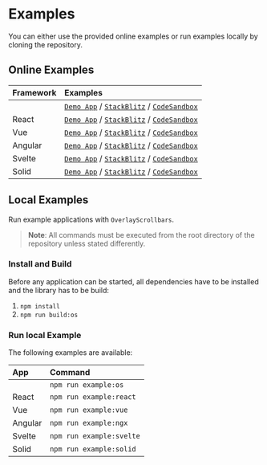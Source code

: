 # Examples

You can either use the provided online examples or run examples locally by cloning the repository.

## Online Examples

| Framework  | Examples |
| :--- | :--- |
|   | [`Demo App`](https://kingsora.github.io/OverlayScrollbars/example/overlayscrollbars) / [`StackBlitz`](https://stackblitz.com/edit/overlayscrollbars) / [`CodeSandbox`](https://codesandbox.io/p/sandbox/overlayscrollbars-example-29hk3v) |
| React | [`Demo App`](https://kingsora.github.io/OverlayScrollbars/example/react) / [`StackBlitz`](https://stackblitz.com/edit/overlayscrollbars-react) / [`CodeSandbox`](https://codesandbox.io/p/sandbox/overlayscrollbars-react-example-ddz458) |
| Vue | [`Demo App`](https://kingsora.github.io/OverlayScrollbars/example/vue) / [`StackBlitz`](https://stackblitz.com/edit/overlayscrollbars-vue) / [`CodeSandbox`](https://codesandbox.io/p/sandbox/overlayscrollbars-vue-example-rh3vjm) |
| Angular | [`Demo App`](https://kingsora.github.io/OverlayScrollbars/example/angular) / [`StackBlitz`](https://stackblitz.com/edit/overlayscrollbars-ngx) / [`CodeSandbox`](https://codesandbox.io/p/sandbox/overlayscrollbars-ngx-example-dwtg9q) |
| Svelte | [`Demo App`](https://kingsora.github.io/OverlayScrollbars/example/svelte) / [`StackBlitz`](https://stackblitz.com/edit/overlayscrollbars-svelte) / [`CodeSandbox`](https://codesandbox.io/p/sandbox/overlayscrollbars-svelte-example-8gqhrp) |
| Solid | [`Demo App`](https://kingsora.github.io/OverlayScrollbars/example/solid) / [`StackBlitz`](https://stackblitz.com/edit/overlayscrollbars-solid) / [`CodeSandbox`](https://codesandbox.io/p/sandbox/overlayscrollbars-solid-example-wxl45n) |

## Local Examples

Run example applications with `OverlayScrollbars`.  

> __Note__: All commands must be executed from the root directory of the repository unless stated differently. 

### Install and Build

Before any application can be started, all dependencies have to be installed and the library has to be build:

1. `npm install`
2. `npm run build:os`

### Run local Example

The following examples are available:

| App  | Command |
| :--- | :--- |
|   | `npm run example:os` |
| React | `npm run example:react` |
| Vue | `npm run example:vue` |
| Angular | `npm run example:ngx` |
| Svelte | `npm run example:svelte` |
| Solid | `npm run example:solid` |
